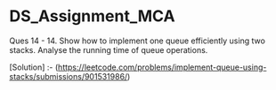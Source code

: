 # DS_Assignment_MCA
Ques 14 - 14. Show how to implement one queue efficiently using two stacks. Analyse the running time of queue operations.

[Solution] :- (https://leetcode.com/problems/implement-queue-using-stacks/submissions/901531986/)
